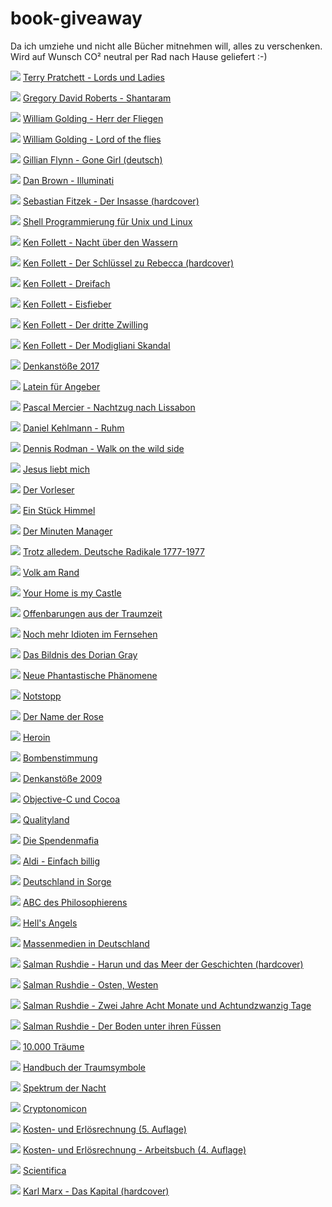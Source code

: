 # book-giveaway

Da ich umziehe und nicht alle Bücher mitnehmen will, alles zu verschenken. Wird auf Wunsch CO² neutral per Rad nach Hause geliefert :-)


![](covers/43.jpg)
[Terry Pratchett - Lords und Ladies](https://www.amazon.de/Lords-Ladies-Scheibenwelt-Roman-Pratchett-Broschiert/dp/B010INJ5V8)

![](covers/44.jpg)
[Gregory David Roberts - Shantaram](https://www.amazon.de/Shantaram-Gregory-David-Roberts/dp/0349117543)

![](covers/45.jpg)
[William Golding - Herr der Fliegen](https://www.amazon.de/Herr-Fliegen-Roman-William-Golding/dp/3596214629)

![](covers/46.jpg)
[William Golding - Lord of the flies](https://www.amazon.de/Lord-Flies-William-Golding/dp/3883891657)

<!-- ![](covers/47.jpg)
[Brian Merchant - The One Device (The secret history of the iPhone)](https://www.amazon.de/One-Device-Secret-History-iPhone/dp/0552173746) -->

![](covers/48.jpg)
[Gillian Flynn - Gone Girl (deutsch)](https://www.amazon.de/Gone-Girl-perfekte-Opfer-Hochkar%C3%A4ter/dp/3596188784)

<!-- ![](covers/50.jpg)
[Kai Diekmann - Der große Selbstbetrug](https://www.amazon.de/gro%C3%9Fe-Selbstbetrug-Zukunft-gebracht-Taschenbuch/dp/3492253938) -->

![](covers/51.jpg)
[Dan Brown - Illuminati](https://www.amazon.de/Illuminati-Thriller-Dan-Brown/dp/B008G8HTA2)

![](covers/52.jpg)
[Sebastian Fitzek - Der Insasse (hardcover)](https://www.amazon.de/Insasse-Psychothriller-Limitierte-Sonderausgabe/dp/3426281538)

![](covers/53.jpg)
[Shell Programmierung für Unix und Linux](https://www.amazon.de/Shell-Programmierung-f%C3%BCr-Unix-Linux-Grundlagen/dp/3446407375)

<!-- ![](covers/54.jpg)
[Are you smart enough to work at Google?](https://www.amazon.de/Are-Smart-Enough-Work-Google/dp/0316336297) -->

<!-- ![](covers/55.jpg)
[Bill Bryson - Streiflichter aus Amerika](https://www.amazon.de/Streiflichter-aus-Amerika-Anf%C3%A4nger-Fortgeschrittene/dp/B0024O2KLW) -->

![](covers/49.jpg)
[Ken Follett - Nacht über den Wassern](https://www.amazon.de/Nacht-%C3%BCber-den-Wassern-Belletristik/dp/3785706561)

![](covers/56.jpg)
[Ken Follett - Der Schlüssel zu Rebecca (hardcover)](https://www.amazon.de/Schl%C3%BCssel-zu-Rebecca-Roman/dp/3404104811)

![](covers/57.jpg)
[Ken Follett - Dreifach](https://www.amazon.de/Dreifach-Roman-von-Follett-Taschenbuch/dp/B00FNB4JUI)

![](covers/58.jpg)
[Ken Follett - Eisfieber](https://www.amazon.de/Eisfieber-Roman-Follett-Januar-2006/dp/B0161TY2CU)

![](covers/59.jpg)
[Ken Follett - Der dritte Zwilling](https://www.amazon.de/Ken-Follett-Der-dritte-Zwilling/dp/B009ZW9LRW)

![](covers/65.jpg)
[Ken Follett - Der Modigliani Skandal](https://www.amazon.de/Modigliani-Skandal-Roman-Ken-Follett/dp/3404174534)

<!-- ![](covers/60.jpg)
[Emmanuel Todd - Weltmacht USA. Ein Nachruf](https://www.goodreads.com/book/show/917837.Weltmacht_USA_Ein_Nachruf) -->

![](covers/61.jpg)
[Denkanstöße 2017](https://www.amazon.de/Denkanst%C3%B6%C3%9Fe-2017-Lesebuch-Philosophie-Wissenschaft/dp/3492308821)

![](covers/62.jpg)
[Latein für Angeber](https://www.amazon.de/Latein-f%C3%BCr-Angeber-Gerald-Drews/dp/3809416258)

![](covers/63.jpg)
[Pascal Mercier - Nachtzug nach Lissabon](https://www.amazon.de/Nachtzug-nach-Lissabon-Pascal-Mercier/dp/3442734363)

![](covers/64.jpg)
[Daniel Kehlmann - Ruhm](https://www.amazon.de/Ruhm-Ein-Roman-neun-Geschichten/dp/349924926X)

<!-- ![](covers/66.jpg)
[Scrum - The art of doing twice the work in half the time](https://www.amazon.de/Scrum-Doing-Twice-Work-Half/dp/1847941109) -->

![](covers/67.jpg)
[Dennis Rodman - Walk on the wild side](https://www.amazon.de/Walk-Wild-Side-Dennis-Rodman/dp/3423241160)

![](covers/1.jpg)
[Jesus liebt mich](https://www.amazon.de/Jesus-liebt-mich-David-Safier/dp/3499248115)

![](covers/2.jpg)
[Der Vorleser](https://www.amazon.de/Vorleser-Bernhard-Schlink/dp/3257229534)

![](covers/3.jpg)
[Ein Stück Himmel](https://www.amazon.de/Ein-St%C3%BCck-Himmel-Erinnerungen-Kindheit/dp/3423626429)

![](covers/5.jpg)
[Der Minuten Manager](https://www.amazon.de/Minuten-Manager-schult-Hochleistungs-Teams/dp/3499614375)

<!-- ![](covers/6.jpg)
[Die Eroberung des Südpols](https://www.amazon.de/Die-Eroberung-S%C3%BCdpols-1910-1912-Erdmann/dp/3865398235) -->

![](covers/7.jpg)
[Trotz alledem. Deutsche Radikale 1777-1977](https://www.amazon.de/Trotz-alledem-Deutsche-Radikale-1777-1977/dp/3499171945)

![](covers/8.jpg)
[Volk am Rand](https://www.amazon.de/Volk-Rand-NPD-Perspektiven-Antidemokraten/dp/3360010639)

![](covers/9.jpg)
[Your Home is my Castle](https://www.amazon.de/Your-Home-My-Castle-Wohnungstauscher/dp/3890294928)

![](covers/11.jpg)
[Offenbarungen aus der Traumzeit](https://www.amazon.de/Offenbarungen-Traumzeit-spirituelle-Wissen-Aborigines/dp/3442122740)

![](covers/12.jpg)
[Noch mehr Idioten im Fernsehen](https://www.amazon.de/Noch-mehr-Idioten-Fernsehen-Kn%C3%B6delkaisern/dp/3980677249)

![](covers/13.jpg)
[Das Bildnis des Dorian Gray](https://www.amazon.de/Bildnis-Dorian-Gray-Oscar-Wilde/dp/3958554040)

![](covers/14.jpg)
[Neue Phantastische Phänomene](https://www.amazon.de/Neue-Phantastische-Ph%C3%A4nomene-Rainer-Holbe/dp/3548355234)

![](covers/15.jpg)
[Notstopp](https://www.amazon.de/Notstopp-Ein-Manager-Burn-out-steigt/dp/3839185769)

![](covers/18.jpg)
[Der Name der Rose](https://www.amazon.de/Name-Rose-Umberto-Eco/dp/3423105518)

![](covers/19.jpg)
[Heroin](https://www.amazon.de/Heroin-s%C3%BCchtige-Gesellschaft-Lesebuch-Erwachsene/dp/3922028039)

![](covers/20.jpg)
[Bombenstimmung](https://www.amazon.de/Bombenstimmung-Wenn-alle-denken-Terrorist/dp/3404609565)

![](covers/21.jpg)
[Denkanstöße 2009](https://www.amazon.de/Denkanst%C3%B6%C3%9Fe-2009-Lilo-G%C3%B6ttermann/dp/349225215X)

![](covers/23.jpg)
[Objective-C und Cocoa](https://www.amazon.de/Objective-C-Cocoa-Band-1-Grundlagen/dp/3908498082)

![](covers/25.jpg)
[Qualityland](https://www.amazon.de/QualityLand-Roman-dunkle-Marc-Uwe-Kling/dp/3548291872)

![](covers/26.jpg)
[Die Spendenmafia](https://www.amazon.de/Die-Spendenmafia-Schmutzige-Gesch%C3%A4fte-unserem/dp/342678498X)

![](covers/27.jpg)
[Aldi - Einfach billig](https://www.amazon.de/Aldi-Einfach-billig-ehemaliger-Manager/dp/3499629593)

![](covers/28.jpg)
[Deutschland in Sorge](https://www.amazon.de/Deutschland-Sorge-Chronik-Jahres-Altenbockum/dp/3899810805)

![](covers/29.jpg)
[ABC des Philosophierens](https://www.amazon.de/ABC-Philosophierens-Erwin-Lebek/dp/3811204807)

![](covers/30.jpg)
[Hell's Angels](https://www.amazon.de/Angels-Penguin-Essentials-Hunter-Thompson/dp/0241951585)

![](covers/31.jpg)
[Massenmedien in Deutschland](https://www.amazon.de/Massenmedien-Deutschland-Einzeltitel-Kommunikationswissenschaft-Hermann/dp/3896694200)

![](covers/32.jpg)
[Salman Rushdie - Harun und das Meer der Geschichten (hardcover)](https://www.amazon.de/Harun-Meer-Geschichten-Salman-Rushdie/dp/3463401533)

![](covers/33.jpg)
[Salman Rushdie - Osten, Westen](https://www.amazon.de/Osten-Westen-Kurzgeschichten-Salman-Rushdie/dp/3442746612)

![](covers/34.jpg)
[Salman Rushdie - Zwei Jahre Acht Monate und Achtundzwanzig Tage](https://www.amazon.de/Zwei-Jahre-Monate-achtundzwanzig-N%C3%A4chte/dp/332810142X)

![](covers/34b.jpg)
[Salman Rushdie - Der Boden unter ihren Füssen](https://www.amazon.de/Boden-unter-ihren-F%C3%BC%C3%9Fen/dp/3499228890)

![](covers/35.jpg)
[10.000 Träume](https://www.amazon.de/10-000-Tr%C3%A4ume-Traumsymbole-ihre-Bedeutung/dp/34421686009)

![](covers/36.jpg)
[Handbuch der Traumsymbole](https://www.amazon.de/Das-Handbuch-Traum-Symbole-Bildsprache-verstehen/dp/3453700651)

![](covers/37.jpg)
[Spektrum der Nacht](https://www.amazon.de/Spektrum-Nacht-schlafen-klar-tr%C3%A4umen/dp/3930243261)

![](covers/38.jpg)
[Cryptonomicon](https://www.amazon.de/Cryptonomicon-Neal-Stephenson/dp/0060512806)

![](covers/39.jpg)
[Kosten- und Erlösrechnung (5. Auflage)](https://www.amazon.de/Kosten-Erl%C3%B6srechnung-Controllingorientierte-Einf%C3%BChrung-Springer-Lehrbuch/dp/3540737715)

![](covers/40.jpg)
[Kosten- und Erlösrechnung - Arbeitsbuch (4. Auflage)](https://www.springer.com/de/book/9783540245438)

![](covers/41.jpg)
[Scientifica](https://www.amazon.de/Scientifica-Meilensteine-aus-Welt-Wissenschaft/dp/3848001594)

![](covers/42.jpg)
[Karl Marx - Das Kapital (hardcover)](https://www.amazon.de/Das-Kapital-Kommunistische-Manifest-Produktionsprozess/dp/3893400753)
